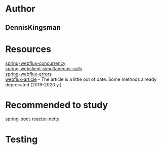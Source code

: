 # Author
## DennisKingsman
# Resources
[spring-webflux-concurrency](https://www.baeldung.com/spring-webflux-concurrency)  
[spring-webclient-simultaneous-calls](https://www.baeldung.com/spring-webclient-simultaneous-calls)  
[spring-webflux-errors](https://www.baeldung.com/spring-webflux-errors)  
[webflux-article](https://sysout.ru/razrabotka-reaktivnyh-prilozhenij-s-reactive-streams-i-java-8-chast-1/) - 
The article is a little out of date. Some methods already deprecated.(2019-2020 y.)
# Recommended to study
[spring-boot-reactor-netty](https://www.baeldung.com/spring-boot-reactor-netty)  
# Testing
